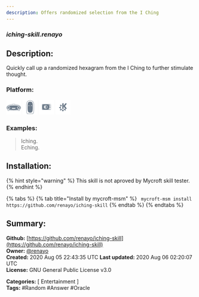 ```yaml
---
description: Offers randomized selection from the I Ching
---
```


### _iching-skill.renayo_  
## Description:  
Quickly call up a randomized hexagram from the I Ching to further stimulate thought.  
  
  
### Platform:  
 ![Mark I](../.gitbook/assets/mark-1-icon.png)  ![Mark II](../.gitbook/assets/mark-2-icon.png)  ![Picroft](../.gitbook/assets/picroft-icon.png)  ![plasmoid](../.gitbook/assets/kde.png)   
### Examples:  
> Iching.  
> Eching.  
  
## Installation:  
{% hint style="warning" %}
This skill is not aproved by Mycroft skill tester.
{% endhint %}
    
{% tabs %}
{% tab title="Install by mycroft-msm" %}
``` mycroft-msm install https://github.com/renayo/iching-skill```
{% endtab %}
  {% endtabs %}
    
## Summary:  
**Github:** [https://github.com/renayo/iching-skill](https://github.com/renayo/iching-skill)  
**Owner:** [@renayo](https://github.com/renayo)  
**Created:** 2020 Aug 05 22:43:35 UTC  **Last updated:** 2020 Aug 06 02:20:07 UTC  
**License:** GNU General Public License v3.0  
  
**Categories:** [ Entertainment ]   
**Tags:** \#Random \#Answer \#Oracle   
